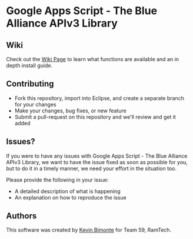 # Google Apps Script - The Blue Alliance APIv3 Library
## Wiki
Check out the [Wiki Page](https://github.com/RamTech59FRC/GAS-TBA_APIv3-Library/wiki) to learn what functions are available and an in depth install guide.

## Contributing
 * Fork this repository, import into Eclipse, and create a separate branch for your changes
 * Make your changes, bug fixes, or new feature
 * Submit a pull-request on this repository and we'll review and get it added
 
## Issues?
If you were to have any issues with Google Apps Script - The Blue Alliance APIv3 Library, we want to have the issue fixed as soon as possible for you, but to do it in a timely manner, we need your effort in the situation too.

Please provide the following in your issue:

 * A detailed description of what is happening
 * An explanation on how to reproduce the issue
## Authors
This software was created by [Kevin Bimonte](https://github.com/kcbimonte) for Team 59, RamTech.
